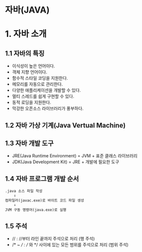 자바(JAVA)
=======

# 1. 자바 소개
## 1.1 자바의 특징
- 이식성이 높은 언어이다.
- 객체 지향 언어이다.
- 함수적 스타일 코딩을 지원한다.
- 메모리를 자동으로 관리한다.
- 다양한 애플리케이션을 개발할 수 있다.
- 멀티 스레드를 쉽게 구현할 수 있다.
- 동적 로딩을 지원한다.
- 막강한 오픈소스 라이브러리가 풍부하다.

## 1.2 자바 가상 기계(Java Vertual Machine)

## 1.3 자바 개발 도구
- JRE(Java Runtime Environment) = JVM + 표준 클래스 라이브러리
- JDK(Java Development Kit) = JRE + 개발에 필요한 도구

## 1.4 자바 프로그램 개발 순서
	.java 소스 파일 작성
		↓
	컴파일러(javac.exe)로 바이트 코드 파일 생성
		↓
	JVM 구동 명령어(java.exe)로 실행
	
## 1.5 주석
- // : //부터 라인 끝까지 주석으로 처리 (행 주석)
- /* ~ */ : /* 와 */ 사이에 있는 모든 범위를 주석으로 처리 (범위 주석)
